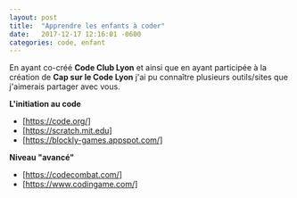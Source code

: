 ```yaml
---
layout: post
title:  "Apprendre les enfants à coder"
date:   2017-12-17 12:16:01 -0600
categories: code, enfant
---
```


En ayant co-créé __Code Club Lyon__ et ainsi que en ayant participée à la création de __Cap sur le Code Lyon__ j'ai pu connaître plusieurs outils/sites que j'aimerais partager avec vous.



**L'initiation au code**
* [https://code.org/]
* [https://scratch.mit.edu]
* [https://blockly-games.appspot.com/]

**Niveau "avancé"**
* [https://codecombat.com/]
* [https://www.codingame.com/]

